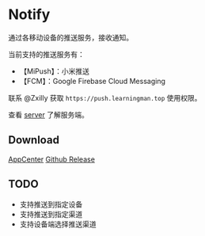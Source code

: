 # Notify

通过各移动设备的推送服务，接收通知。

当前支持的推送服务有：
- 【MiPush】：小米推送
- 【FCM】：Google Firebase Cloud Messaging

联系 @Zxilly 获取 `https://push.learningman.top` 使用权限。

查看 [server](https://github.com/ZNotify/server) 了解服务端。

## Download

[AppCenter](https://install.appcenter.ms/users/zxilly/apps/notify/distribution_groups/public)
[Github Release](https://github.com/ZNotify/Notify/releases)

## TODO

- 支持推送到指定设备
- 支持推送到指定渠道
- 支持设备端选择推送渠道